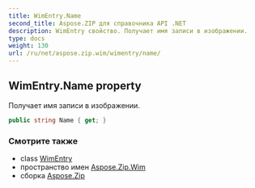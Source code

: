 ```yaml
---
title: WimEntry.Name
second_title: Aspose.ZIP для справочника API .NET
description: WimEntry свойство. Получает имя записи в изображении.
type: docs
weight: 130
url: /ru/net/aspose.zip.wim/wimentry/name/
---
```

## WimEntry.Name property

Получает имя записи в изображении.

```csharp
public string Name { get; }
```

### Смотрите также

* class [WimEntry](../)
* пространство имен [Aspose.Zip.Wim](../../wimentry/)
* сборка [Aspose.Zip](../../../)


